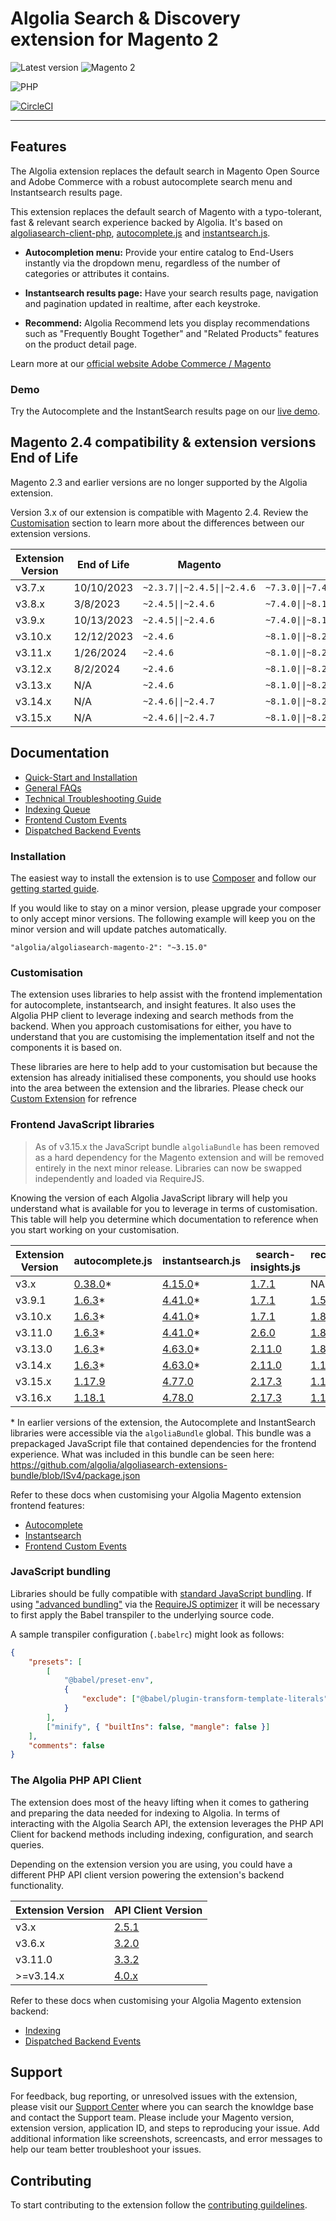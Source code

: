 Algolia Search & Discovery extension for Magento 2
==================================================

![Latest version](https://img.shields.io/badge/latest-3.15.0-green)
![Magento 2](https://img.shields.io/badge/Magento-2.4.6+-orange)

![PHP](https://img.shields.io/badge/PHP-8.1%2C8.2%2C8.3-blue)

[![CircleCI](https://circleci.com/gh/algolia/algoliasearch-magento-2/tree/master.svg?style=svg)](https://circleci.com/gh/algolia/algoliasearch-magento-2/tree/master)

-------

## Features

The Algolia extension replaces the default search in Magento Open Source and Adobe Commerce with a robust autocomplete search menu and Instantsearch results page.

This extension replaces the default search of Magento with a typo-tolerant, fast & relevant search experience backed by Algolia. It's based on [algoliasearch-client-php](https://github.com/algolia/algoliasearch-client-php), [autocomplete.js](https://github.com/algolia/autocomplete.js) and [instantsearch.js](https://github.com/algolia/instantsearch.js).

- **Autocompletion menu:** Provide your entire catalog to End-Users instantly via the dropdown menu, regardless of the number of categories or attributes it contains.

- **Instantsearch results page:** Have your search results page, navigation and pagination updated in realtime, after each keystroke.

- **Recommend:** Algolia Recommend lets you display recommendations such as "Frequently Bought Together" and "Related Products" features on the product detail page.

Learn more at our [official website Adobe Commerce / Magento](https://www.algolia.com/search-solutions/adobe-commerce-magento/)

### Demo

Try the Autocomplete and the InstantSearch results page on our [live demo](https://flagship-magento.algolia.com).


## Magento 2.4 compatibility & extension versions End of Life

Magento 2.3 and earlier versions are no longer supported by the Algolia extension.

Version 3.x of our extension is compatible with Magento 2.4. Review the [Customisation](https://github.com/algolia/algoliasearch-magento-2#customisation) section to learn more about the differences between our extension versions.

| Extension Version | End of Life | Magento                      | PHP                                    |
|-------------------|-------------|------------------------------|----------------------------------------|
| v3.7.x            | 10/10/2023  | `~2.3.7\|\|~2.4.5\|\|~2.4.6` | `~7.3.0\|\|~7.4.0\|\|~8.1.0\|\|~8.2.0` |
| v3.8.x            | 3/8/2023    | `~2.4.5\|\|~2.4.6`           | `~7.4.0\|\|~8.1.0\|\|~8.2.0`           |
| v3.9.x            | 10/13/2023  | `~2.4.5\|\|~2.4.6`           | `~7.4.0\|\|~8.1.0\|\|~8.2.0`           |
| v3.10.x           | 12/12/2023  | `~2.4.6`                     | `~8.1.0\|\|~8.2.0`                     |
| v3.11.x           | 1/26/2024   | `~2.4.6`                     | `~8.1.0\|\|~8.2.0`                     |
| v3.12.x           | 8/2/2024    | `~2.4.6`                     | `~8.1.0\|\|~8.2.0`                     |
| v3.13.x           | N/A         | `~2.4.6`                     | `~8.1.0\|\|~8.2.0`                     |
| v3.14.x           | N/A         | `~2.4.6\|\|~2.4.7`           | `~8.1.0\|\|~8.2.0\|\|~8.3.0`           |
| v3.15.x           | N/A         | `~2.4.6\|\|~2.4.7`           | `~8.1.0\|\|~8.2.0\|\|~8.3.0`           |

## Documentation

- [Quick-Start and Installation](https://www.algolia.com/doc/integration/magento-2/getting-started/quick-start/)
- [General FAQs](https://www.algolia.com/doc/integration/magento-2/troubleshooting/general-faq/)
- [Technical Troubleshooting Guide](https://www.algolia.com/doc/integration/magento-2/troubleshooting/technical-troubleshooting/)
- [Indexing Queue](https://www.algolia.com/doc/integration/magento-2/how-it-works/indexing-queue/)
- [Frontend Custom Events](https://www.algolia.com/doc/integration/magento-2/customize/custom-front-end-events/)
- [Dispatched Backend Events](https://www.algolia.com/doc/integration/magento-2/customize/custom-back-end-events/)


### Installation

The easiest way to install the extension is to use [Composer](https://getcomposer.org/) and follow our [getting started guide](https://www.algolia.com/doc/integration/magento-2/getting-started/quick-start/).

If you would like to stay on a minor version, please upgrade your composer to only accept minor versions. The following example will keep you on the minor version and will update patches automatically.

`"algolia/algoliasearch-magento-2": "~3.15.0"`

### Customisation

The extension uses libraries to help assist with the frontend implementation for autocomplete, instantsearch, and insight features. It also uses the Algolia PHP client to leverage indexing and search methods from the backend. When you approach customisations for either, you have to understand that you are customising the implementation itself and not the components it is based on.

These libraries are here to help add to your customisation but because the extension has already initialised these components, you should use hooks into the area between the extension and the libraries.
Please check our [Custom Extension](https://github.com/algolia/algoliasearch-custom-algolia-magento-2) for refrence 

### Frontend JavaScript libraries

> As of v3.15.x the JavaScript bundle `algoliaBundle` has been removed as a hard dependency for the Magento extension and will be removed entirely in the next minor release. Libraries can now be swapped independently and loaded via RequireJS.  

Knowing the version of each Algolia JavaScript library will help you understand what is available for you to leverage in terms of customisation. This table will help you determine which documentation to reference when you start working on your customisation.

| Extension Version | 	autocomplete.js                                                   | instantsearch.js                                                               | search-insights.js                                                   | recommend-js.js                                             |
|-------------------|--------------------------------------------------------------------|--------------------------------------------------------------------------------|----------------------------------------------------------------------|-------------------------------------------------------------|
| v3.x              | [0.38.0](https://github.com/algolia/autocomplete.js/tree/v0.38.0)* | [4.15.0](https://github.com/algolia/instantsearch.js/tree/v4.15.0)*            | [1.7.1](https://github.com/algolia/search-insights.js/tree/v1.7.1)   | NA                                                          |
| v3.9.1            | [1.6.3](https://github.com/algolia/autocomplete.js/tree/v1.6.3)*   | [4.41.0](https://github.com/algolia/instantsearch.js/tree/v4.41.0)*            | [1.7.1](https://github.com/algolia/search-insights.js/tree/v1.7.1)   | [1.5.0](https://github.com/algolia/recommend/tree/v1.5.0)   |
| v3.10.x           | [1.6.3](https://github.com/algolia/autocomplete.js/tree/v1.6.3)*   | [4.41.0](https://github.com/algolia/instantsearch.js/tree/v4.41.0)*            | [1.7.1](https://github.com/algolia/search-insights.js/tree/v1.7.1)   | [1.8.0](https://github.com/algolia/recommend/tree/v1.8.0)   |
| v3.11.0           | [1.6.3](https://github.com/algolia/autocomplete.js/tree/v1.6.3)*   | [4.41.0](https://github.com/algolia/instantsearch.js/tree/v4.41.0)*            | [2.6.0](https://github.com/algolia/search-insights.js/tree/v2.6.0)   | [1.8.0](https://github.com/algolia/recommend/tree/v1.8.0)   |
| v3.13.0           | [1.6.3](https://github.com/algolia/autocomplete.js/tree/v1.6.3)*   | [4.63.0](https://github.com/algolia/instantsearch/tree/instantsearch.js%404.63.0)* | [2.11.0](https://github.com/algolia/search-insights.js/tree/v2.11.0) | [1.8.0](https://github.com/algolia/recommend/tree/v1.8.0)   |
| v3.14.x           | [1.6.3](https://github.com/algolia/autocomplete.js/tree/v1.6.3)*   | [4.63.0](https://github.com/algolia/instantsearch/tree/instantsearch.js%404.63.0)* | [2.11.0](https://github.com/algolia/search-insights.js/tree/v2.11.0) | [1.15.0](https://github.com/algolia/recommend/tree/v1.15.0) |
| v3.15.x           | [1.17.9](https://github.com/algolia/autocomplete.js/tree/v1.17.9)  | [4.77.0](https://github.com/algolia/instantsearch/tree/instantsearch.js%404.77.0) | [2.17.3](https://github.com/algolia/search-insights.js/tree/v2.17.3) | [1.16.0](https://github.com/algolia/recommend/tree/v1.16.0) |
| v3.16.x           | [1.18.1](https://github.com/algolia/autocomplete.js/tree/v1.18.1)  | [4.78.0](https://github.com/algolia/instantsearch/tree/instantsearch.js%404.78.0)  | [2.17.3](https://github.com/algolia/search-insights.js/tree/v2.17.3) | [1.16.0](https://github.com/algolia/recommend/tree/v1.16.0) |

&ast; In earlier versions of the extension, the Autocomplete and InstantSearch libraries were accessible via the `algoliaBundle` global. This bundle was a prepackaged JavaScript file that contained dependencies for the frontend experience. What was included in this bundle can be seen here: https://github.com/algolia/algoliasearch-extensions-bundle/blob/ISv4/package.json

Refer to these docs when customising your Algolia Magento extension frontend features:
 - [Autocomplete](https://www.algolia.com/doc/integration/magento-2/customize/autocomplete-menu/)
 - [Instantsearch](https://www.algolia.com/doc/integration/magento-2/customize/instant-search-page/)
 - [Frontend Custom Events](https://www.algolia.com/doc/integration/magento-2/customize/custom-front-end-events/)

### JavaScript bundling

Libraries should be fully compatible with [standard JavaScript bundling](https://developer.adobe.com/commerce/frontend-core/guide/themes/js-bundling/). If using ["advanced bundling"](https://experienceleague.adobe.com/en/docs/commerce-operations/performance-best-practices/performance-best-practices/advanced-js-bundling) via the [RequireJS optimizer](https://requirejs.org/docs/optimization.html) it will be necessary to first apply the Babel transpiler to the underlying source code.

A sample transpiler configuration (`.babelrc`) might look as follows:  

```json
{
    "presets": [
        [
            "@babel/preset-env",
            {
                "exclude": ["@babel/plugin-transform-template-literals"]
            }
        ],
        ["minify", { "builtIns": false, "mangle": false }]
    ],
    "comments": false
}
```


### The Algolia PHP API Client

The extension does most of the heavy lifting when it comes to gathering and preparing the data needed for indexing to Algolia. In terms of interacting with the Algolia Search API, the extension leverages the PHP API Client for backend methods including indexing, configuration, and search queries.

Depending on the extension version you are using, you could have a different PHP API client version powering the extension's backend functionality.

| Extension Version | API Client Version                                                      |
|-------------------|-------------------------------------------------------------------------|
| v3.x              | [2.5.1](https://github.com/algolia/algoliasearch-client-php/tree/2.5.1) |
| v3.6.x            | [3.2.0](https://github.com/algolia/algoliasearch-client-php/tree/3.2.0) |
| v3.11.0          | [3.3.2](https://github.com/algolia/algoliasearch-client-php/tree/3.3.2) |          
| >=v3.14.x         | [4.0.x](https://github.com/algolia/algoliasearch-client-php/tree/4.0.0-beta.12)                                                               |

Refer to these docs when customising your Algolia Magento extension backend:
- [Indexing](https://www.algolia.com/doc/integration/magento-2/how-it-works/indexing/)
- [Dispatched Backend Events](https://www.algolia.com/doc/integration/magento-2/customize/custom-back-end-events/)

## Support

For feedback, bug reporting, or unresolved issues with the extension, please visit our [Support Center](https://support.algolia.com/hc/en-us/) where you can search the knowldge base and contact the Support team. Please include your Magento version, extension version, application ID, and steps to reproducing your issue. Add additional information like screenshots, screencasts, and error messages to help our team better troubleshoot your issues.

## Contributing

To start contributing to the extension follow the [contributing guildelines](.github/CONTRIBUTING.md).
